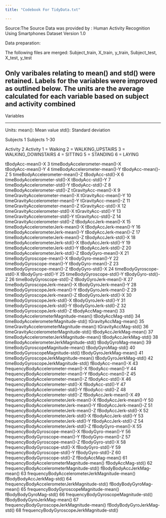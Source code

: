 ```yaml
---
title: "Codebook For TidyData.txt"

---
```

Source:The Source Data was provided by :
        Human Activity Recognition Using Smartphones Dataset
        Version 1.0


Data preparation:


The following files are merged:
Subject_train,
X_train,
y_train,
Subject_test,
X_test,
y_test

Only varibales relating to mean() and std() were retained.
Labels for the variables were improved as outlined below.
The units are the average  calculated for each variable based on subject and activity combined
---

Variables 

---
Units:
mean(): Mean value
std(): Standard deviation



Subjects                      1   Subjects        1-30

Activity                      2   Activity        1 = Walking 
                                                  2 = WALKING_UPSTAIRS
                                                  3 = WALKING_DOWNSTAIRS
                                                  4  = SITTING
                                                  5  = STANDING
                                                  6  = LAYING   
                             
tBodyAcc-mean()-X	            3	timeBodyAccelerometer-mean()-X  
tBodyAcc-mean()-Y	            4	timeBodyAccelerometer-mean()-Y
tBodyAcc-mean()-Z	            5	timeBodyAccelerometer-mean()-Z
tBodyAcc-std()-X	            6	timeBodyAccelerometer-std()-X
tBodyAcc-std()-Y	            7	timeBodyAccelerometer-std()-Y
tBodyAcc-std()-Z	            8	timeBodyAccelerometer-std()-Z
tGravityAcc-mean()-X	        9	timeGravityAccelerometer-mean()-X
tGravityAcc-mean()-Y	        10	timeGravityAccelerometer-mean()-Y
tGravityAcc-mean()-Z	        11	timeGravityAccelerometer-mean()-Z
tGravityAcc-std()-X	          12	timeGravityAccelerometer-std()-X
tGravityAcc-std()-Y	          13	timeGravityAccelerometer-std()-Y
tGravityAcc-std()-Z	          14	timeGravityAccelerometer-std()-Z
tBodyAccJerk-mean()-X	        15	timeBodyAccelerometerJerk-mean()-X
tBodyAccJerk-mean()-Y	        16	timeBodyAccelerometerJerk-mean()-Y
tBodyAccJerk-mean()-Z	        17	timeBodyAccelerometerJerk-mean()-Z
tBodyAccJerk-std()-X	        18	timeBodyAccelerometerJerk-std()-X
tBodyAccJerk-std()-Y        	19	timeBodyAccelerometerJerk-std()-Y
tBodyAccJerk-std()-Z	        20	timeBodyAccelerometerJerk-std()-Z
tBodyGyro-mean()-X	          21	timeBodyGyroscope-mean()-X
tBodyGyro-mean()-Y	          22	timeBodyGyroscope-mean()-Y
tBodyGyro-mean()-Z	          23	timeBodyGyroscope-mean()-Z
tBodyGyro-std()-X	            24	timeBodyGyroscope-std()-X
tBodyGyro-std()-Y	            25	timeBodyGyroscope-std()-Y
tBodyGyro-std()-Z	            26	timeBodyGyroscope-std()-Z
tBodyGyroJerk-mean()-X	      27	timeBodyGyroscopeJerk-mean()-X
tBodyGyroJerk-mean()-Y	      28	timeBodyGyroscopeJerk-mean()-Y
tBodyGyroJerk-mean()-Z	      29	timeBodyGyroscopeJerk-mean()-Z
tBodyGyroJerk-std()-X	        30	timeBodyGyroscopeJerk-std()-X
tBodyGyroJerk-std()-Y	        31	timeBodyGyroscopeJerk-std()-Y
tBodyGyroJerk-std()-Z	        32	timeBodyGyroscopeJerk-std()-Z
tBodyAccMag-mean()	          33	timeBodyAccelerometerMagnitude-mean()
tBodyAccMag-std()	            34	timeBodyAccelerometerMagnitude-std()
tGravityAccMag-mean()	        35	timeGravityAccelerometerMagnitude-mean()
tGravityAccMag-std()	        36	timeGravityAccelerometerMagnitude-std()
tBodyAccJerkMag-mean()	      37	timeBodyAccelerometerJerkMagnitude-mean()
tBodyAccJerkMag-std()	        38	timeBodyAccelerometerJerkMagnitude-std()
tBodyGyroMag-mean()	          39	timeBodyGyroscopeMagnitude-mean()
tBodyGyroMag-std()	          40	timeBodyGyroscopeMagnitude-std()
tBodyGyroJerkMag-mean()	      41	timeBodyGyroscopeJerkMagnitude-mean()
tBodyGyroJerkMag-std()	      42	timeBodyGyroscopeJerkMagnitude-std()
fBodyAcc-mean()-X	            43	frequencyBodyAccelerometer-mean()-X
fBodyAcc-mean()-Y	            44	frequencyBodyAccelerometer-mean()-Y
fBodyAcc-mean()-Z	            45	frequencyBodyAccelerometer-mean()-Z
fBodyAcc-std()-X	            46	frequencyBodyAccelerometer-std()-X
fBodyAcc-std()-Y	            47	frequencyBodyAccelerometer-std()-Y
fBodyAcc-std()-Z	            48	frequencyBodyAccelerometer-std()-Z
fBodyAccJerk-mean()-X	        49	frequencyBodyAccelerometerJerk-mean()-X
fBodyAccJerk-mean()-Y	        50	frequencyBodyAccelerometerJerk-mean()-Y
fBodyAccJerk-mean()-Z	        51	frequencyBodyAccelerometerJerk-mean()-Z
fBodyAccJerk-std()-X	        52	frequencyBodyAccelerometerJerk-std()-X
fBodyAccJerk-std()-Y	        53	frequencyBodyAccelerometerJerk-std()-Y
fBodyAccJerk-std()-Z	        54	frequencyBodyAccelerometerJerk-std()-Z
fBodyGyro-mean()-X	          55	frequencyBodyGyroscope-mean()-X
fBodyGyro-mean()-Y	          56	frequencyBodyGyroscope-mean()-Y
fBodyGyro-mean()-Z	          57	frequencyBodyGyroscope-mean()-Z
fBodyGyro-std()-X	            58	frequencyBodyGyroscope-std()-X
fBodyGyro-std()-Y	            59	frequencyBodyGyroscope-std()-Y
fBodyGyro-std()-Z	            60	frequencyBodyGyroscope-std()-Z
fBodyAccMag-mean()	          61	frequencyBodyAccelerometerMagnitude-mean()
fBodyAccMag-std()	            62	frequencyBodyAccelerometerMagnitude-std()
fBodyBodyAccJerkMag-mean()  	63	frequencyBodyAccelerometerJerkMagnitude-mean()
fBodyBodyAccJerkMag-std()	    64	frequencyBodyAccelerometerJerkMagnitude-std()
fBodyBodyGyroMag-mean()	      65	frequencyBodyGyroscopeMagnitude-mean()
fBodyBodyGyroMag-std()	      66	frequencyBodyGyroscopeMagnitude-std()
fBodyBodyGyroJerkMag-mean()	  67	frequencyBodyGyroscopeJerkMagnitude-mean()
fBodyBodyGyroJerkMag-std()	  68	frequencyBodyGyroscopeJerkMagnitude-std()

